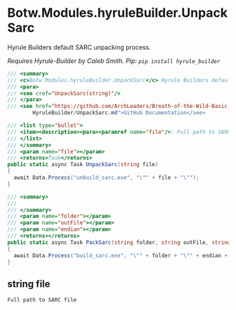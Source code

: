 # Botw.Modules.hyruleBuilder.UnpackSarc

Hyrule Builders default SARC unpacking process.

_Requires Hyrule-Builder by Caleb Smith. Pip: `pip install hyrule_builder`_

```cs
/// <summary>
/// <c>Botw.Modules.hyruleBuilder.UnpackSarc</c> Hyrule Builders default unpacking process.
/// <para>
/// <see cref="UnpackSarc(string)"/>
/// </para>
/// <see href="https://github.com/ArchLeaders/Breath-of-the-Wild-Basic-Mod-Creator/blob/master/Docs/Botw_Tools/Modules/
        HyruleBuilder/UnpackSarc.md">GitHub Documentation</see>

/// <list type="bullet">
/// <item><description><para><paramref name="file"/>: Full path to SARC file</para></description></item>
/// </list>
/// </summary>
/// <param name="file"></param>
/// <returns>Task</returns>
public static async Task UnpackSarc(string file)
{
  await Data.Process("unbuild_sarc.exe", "\"" + file + "\"");
}

/// <summary>
/// 
/// </summary>
/// <param name="folder"></param>
/// <param name="outFile"></param>
/// <param name="endian"></param>
/// <returns></returns>
public static async Task PackSarc(string folder, string outFile, string endian = null)
{
  await Data.Process("build_sarc.exe", "\"" + folder + "\"" + endian + "\"" + outFile + "\"");
}
```

## string file

```
Full path to SARC file
```
